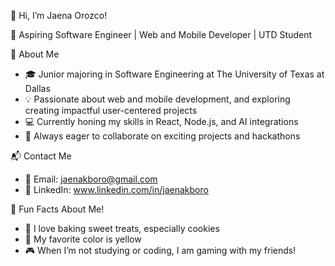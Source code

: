 👋 Hi, I’m Jaena Orozco!

🌟 Aspiring Software Engineer | Web and Mobile Developer | UTD Student

🚀 About Me

- 🎓 Junior majoring in Software Engineering at The University of Texas at Dallas
- 💡 Passionate about web and mobile development, and exploring creating impactful user-centered projects
- 💻 Currently honing my skills in React, Node.js, and AI integrations
- 🌱 Always eager to collaborate on exciting projects and hackathons

📬 Contact Me
- 📧 Email: jaenakboro@gmail.com
- 💼 LinkedIn: www.linkedin.com/in/jaenakboro

🎨 Fun Facts About Me!
- 🍪 I love baking sweet treats, especially cookies 
- 💛 My favorite color is yellow
- 🎮 When I’m not studying or coding, I am gaming with my friends!

<!---
JaenaO/JaenaO is a ✨ special ✨ repository because its `README.md` (this file) appears on your GitHub profile.
You can click the Preview link to take a look at your changes.
--->
